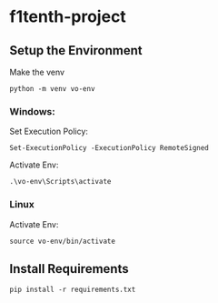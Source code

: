 # f1tenth-project

## Setup the Environment

Make the venv
```
python -m venv vo-env
```

### Windows:

Set Execution Policy:
```
Set-ExecutionPolicy -ExecutionPolicy RemoteSigned
```

Activate Env:
```
.\vo-env\Scripts\activate
```

### Linux
Activate Env:
```
source vo-env/bin/activate
```

## Install Requirements
```
pip install -r requirements.txt
```
